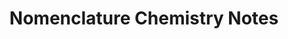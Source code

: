 ---
title: "Nomenclature Chemistry Notes"  # Add a page title.
summary: "Nomenclature of Chemistry Notes."  # Add a page description.
type: "widget_page"  # Page type is a Widget Page
slug: "physics-chemistry-notes/nomenclature-chemistry"
---